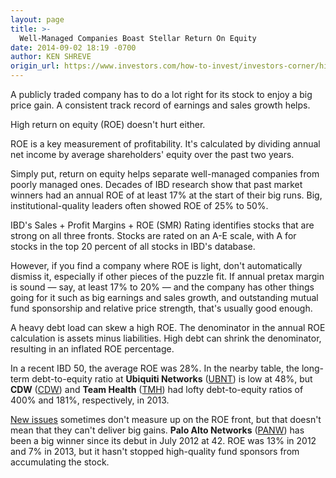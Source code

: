```yaml
---
layout: page
title: >-
  Well-Managed Companies Boast Stellar Return On Equity
date: 2014-09-02 18:19 -0700
author: KEN SHREVE
origin_url: https://www.investors.com/how-to-invest/investors-corner/high-return-on-equity-sign-of-well-run-company
---
```





A publicly traded company has to do a lot right for its stock to enjoy a big price gain. A consistent track record of earnings and sales growth helps.


High return on equity (ROE) doesn't hurt either.


ROE is a key measurement of profitability. It's calculated by dividing annual net income by average shareholders' equity over the past two years.


Simply put, return on equity helps separate well-managed companies from poorly managed ones. Decades of IBD research show that past market winners had an annual ROE of at least 17% at the start of their big runs. Big, institutional-quality leaders often showed ROE of 25% to 50%.


IBD's Sales + Profit Margins + ROE (SMR) Rating identifies stocks that are strong on all three fronts. Stocks are rated on an A-E scale, with A for stocks in the top 20 percent of all stocks in IBD's database.


However, if you find a company where ROE is light, don't automatically dismiss it, especially if other pieces of the puzzle fit. If annual pretax margin is sound — say, at least 17% to 20% — and the company has other things going for it such as big earnings and sales growth, and outstanding mutual fund sponsorship and relative price strength, that's usually good enough.


A heavy debt load can skew a high ROE. The denominator in the annual ROE calculation is assets minus liabilities. High debt can shrink the denominator, resulting in an inflated ROE percentage.


In a recent IBD 50, the average ROE was 28%. In the nearby table, the long-term debt-to-equity ratio at **Ubiquiti Networks** ([UBNT](https://research.investors.com/quote.aspx?symbol=UBNT)) is low at 48%, but **CDW** ([CDW](https://research.investors.com/quote.aspx?symbol=CDW)) and **Team Health** ([TMH](https://research.investors.com/quote.aspx?symbol=TMH)) had lofty debt-to-equity ratios of 400% and 181%, respectively, in 2013.


[New issues](http://news.investors.com/iponews.htm) sometimes don't measure up on the ROE front, but that doesn't mean that they can't deliver big gains. **Palo Alto Networks** ([PANW](https://research.investors.com/quote.aspx?symbol=PANW)) has been a big winner since its debut in July 2012 at 42. ROE was 13% in 2012 and 7% in 2013, but it hasn't stopped high-quality fund sponsors from accumulating the stock.




